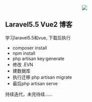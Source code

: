 <p align="center"><img src="https://laravel.com/assets/img/components/logo-laravel.svg"></p>


##  Laravel5.5 Vue2 博客
学习laravel5.5和vue, 下载后执行
- composer install
- npm install
- php artisan key:generate
- 修改 .EVN
- 建数据库
- 执行迁移 php artisan migrate
- 最后php artisan serve

持续迭代，未完待续……

